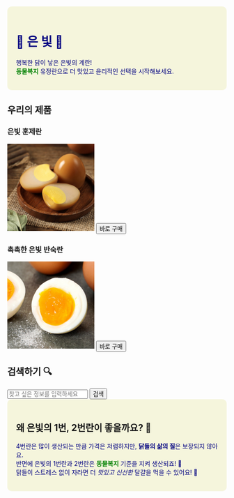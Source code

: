 <!DOCTYPE html>
<html lang="ko">
<head>
    <meta charset="UTF-8">
    <title>은빛 - 동물복지 유정란</title>
    <style>
        /* 제목과 부제목 색상 설정 */
        h1, p {
            color: navy; /* 진한 남색 */  }
        .green-text {
            color: green;
            font-weight: bold;}
    </style>
</head>
<body>
    <!-- 1. 브랜드 제목과 부제목 -->
    <div style="background-color: beige; padding: 20px; border-radius: 10px;">
    <h1> 🥚 은 빛 🥚 </h1>
    <p> 행복한 닭이 낳은 은빛의 계란! <br>
       <span class="green-text">동물복지</span> 유정란으로 더 맛있고 윤리적인 선택을 시작해보세요.</p>
    </div>
    <!-- 2. 제품 소개 (3가지 제품) -->
    <h2>우리의 제품</h2>
    <div>
        <h3>은빛 훈제란</h3>
        <img src="훈제.jpg" width=200 height=200 alt="훈제란 이미지">
        <button>바로 구매</button>
    </div>
    <div>
        <h3>촉촉한 은빛 반숙란</h3>
        <img src="반숙.jpg" width=200 height=200 alt="반숙란 이미지">
        <button>바로 구매</button>
    </div>
    <!-- 3. 검색창 -->
    <h2>검색하기 🔍</h2>
    <input type="text" placeholder="찾고 싶은 정보를 입력하세요">
    <button>검색</button>
    <!-- 4. 왜 4번란이 아닌 2번란과 1번란을 선택해야 하는지 설명 -->
    <footer>
        <div style="background-color: beige; padding: 20px; border-radius: 10px;">
            <h2>왜 은빛의 1번, 2번란이 좋을까요? 🤔</h2>
            <p>4번란은 많이 생산되는 만큼 가격은 저렴하지만, <strong>닭들의 삶의 질</strong>은 보장되지 않아요.<br>
            반면에 은빛의 1번란과 2번란은 <span class="green-text">동물복지</span> 기준을 지켜 생산되죠! 🐔<br>
            닭들이 스트레스 없이 자라면 더 <em>맛있고 신선한</em> 달걀을 먹을 수 있어요! 🍳</p>
        </div>
    </footer>    
</body>
</html>

